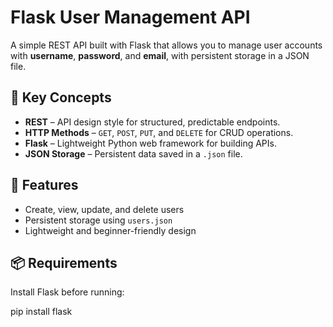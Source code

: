 # Flask User Management API

A simple REST API built with Flask that allows you to manage user accounts with **username**, **password**, and **email**, with persistent storage in a JSON file.

## 📌 Key Concepts
- **REST** – API design style for structured, predictable endpoints.
- **HTTP Methods** – `GET`, `POST`, `PUT`, and `DELETE` for CRUD operations.
- **Flask** – Lightweight Python web framework for building APIs.
- **JSON Storage** – Persistent data saved in a `.json` file.

## 🚀 Features
- Create, view, update, and delete users
- Persistent storage using `users.json`
- Lightweight and beginner-friendly design

## 📦 Requirements
Install Flask before running:

pip install flask
